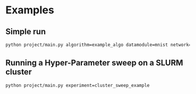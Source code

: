 # Examples

## Simple run

```bash
python project/main.py algorithm=example_algo datamodule=mnist network=fcnet
```

## Running a Hyper-Parameter sweep on a SLURM cluster

```bash
python project/main.py experiment=cluster_sweep_example
```
